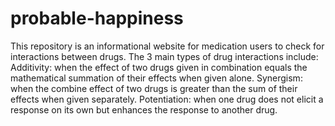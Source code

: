 # probable-happiness
This repository is an informational website for medication users to check for interactions between drugs. The 3 main types of drug interactions include: 
Additivity: when the effect of two drugs given in combination equals the mathematical summation of their effects when given alone.
Synergism: when the combine effect of two drugs is greater than the sum of their effects when given separately.
Potentiation: when one drug does not elicit a response on its own but enhances the response to another drug.
